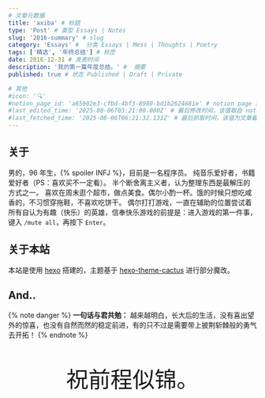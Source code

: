 ```yaml
---
# 文章元数据
title: 'axiba' # 标题
type: 'Post' # 类型 Essays | Notes
slug: '2016-summary' # slug
category: 'Essays' #  分类 Essays | Mess | Thoughts | Poetry
tags: ['精选', '年终总结'] # 标签
date: 2016-12-31 # 发表时间
description: '我的第一篇年度总结。' #  摘要
published: true # 状态 Published | Draft | Private

# 其他
#icon: '🔍'
#notion_page_id: 'a65902e3-cfbd-4bf3-8980-bd1b2624681e' # notion page id
#last_edited_time: '2025-08-06T03:21:00.000Z' # 最后修改时间，该值取自 notion 的最后修改时间
#last_fetched_time: '2025-08-06T06:21:32.133Z' # 最后抓取时间，该值为文章最后抓取时间
---
```


## 关于

男的，96 年生，{% spoiler INFJ %}，目前是一名程序员。
纯音乐爱好者，书籍爱好者（PS：喜欢买不一定看）。 半个断舍离主义者，认为整理东西是最解压的方式之一。
喜欢在周末逛个超市，做点美食。偶尔小酌一杯。饿的时候只想吃咸香的，不习惯穿拖鞋，不喜欢吃饼干。
偶尔打打游戏，一直在辅助的位置尝试着所有自认为有趣（快乐）的英雄，信奉快乐游戏的前提是：进入游戏的第一件事，键入 `/mute all`，再按下 `Enter`。

## 关于本站
本站是使用 [hexo](https://hexo.io/) 搭建的，主题基于 [hexo-theme-cactus](https://github.com/probberechts/hexo-theme-cactus) 进行部分魔改。

## And..
{% note danger %}
**一句话与君共勉：**
越来越明白，长大后的生活，没有喜出望外的惊喜，也没有自然而然的稳定前进，有的只不过是需要带上披荆斩棘般的勇气去开拓！
{% endnote %}

<p style="font-size: 2.8rem;font-weight:lighter;text-align:center">祝前程似锦。</p>